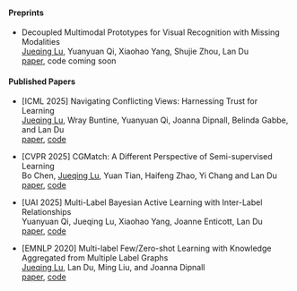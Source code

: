 #### Preprints
- Decoupled Multimodal Prototypes for Visual Recognition with Missing Modalities \
  <u>Jueqing Lu</u>, Yuanyuan Qi, Xiaohao Yang, Shujie Zhou, Lan Du\
  <a href="https://arxiv.org/abs/2505.08283">paper</a>, code coming soon

#### Published Papers

- [ICML 2025] Navigating Conflicting Views: Harnessing Trust for Learning \
  <u>Jueqing Lu</u>, Wray Buntine, Yuanyuan Qi, Joanna Dipnall, Belinda Gabbe, and Lan Du \
  <a href="https://arxiv.org/abs/2406.00958">paper</a>, <a href="https://github.com/OverfitFlow/Trust4Conflict">code</a>

- [CVPR 2025] CGMatch: A Different Perspective of Semi-supervised Learning \
  Bo Chen, <u>Jueqing Lu</u>, Yuan Tian, Haifeng Zhao, Yi Chang and Lan Du \
  <a href="https://arxiv.org/abs/2503.02231">paper</a>, <a href="https://github.com/BoCheng-96/CGMatch">code</a>

- [UAI 2025] Multi-Label Bayesian Active Learning with Inter-Label Relationships \
  Yuanyuan Qi, Jueqing Lu, Xiaohao Yang, Joanne Enticott, Lan Du\
  <a href="https://arxiv.org/abs/2411.17941">paper</a>, <a href="https://github.com/qijindou/CRAB">code</a>

- [EMNLP 2020] Multi-label Few/Zero-shot Learning with Knowledge Aggregated from Multiple Label Graphs \
  <u>Jueqing Lu</u>, Lan Du, Ming Liu, and Joanna Dipnall \
  <a href="https://arxiv.org/abs/2010.07459">paper</a>, <a href="https://github.com/OverfitFlow/KAMG">code</a>
